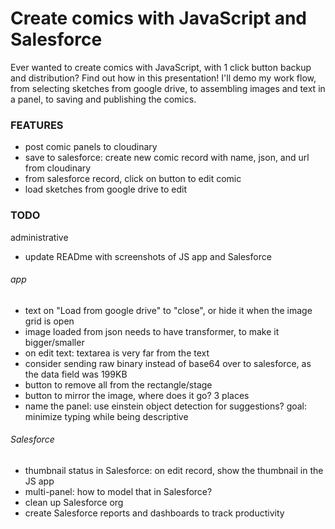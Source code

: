 # Create comics with JavaScript and Salesforce

Ever wanted to create comics with JavaScript, with 1 click button backup and distribution? Find out how in this presentation! I'll demo my work flow, from selecting sketches from google drive, to assembling images and text in a panel, to saving and publishing the comics.


### FEATURES
- post comic panels to cloudinary
- save to salesforce: create new comic record with name, json, and url from cloudinary 
- from salesforce record, click on button to edit comic 
- load sketches from google drive to edit 

### TODO
administrative
- update READme with screenshots of JS app and Salesforce

###### app
- text on "Load from google drive" to "close", or hide it when the image grid is open
- image loaded from json needs to have transformer, to make it bigger/smaller
- on edit text: textarea is very far from the text
- consider sending raw binary instead of base64 over to salesforce, as the data field was 199KB
- button to remove all from the rectangle/stage
- button to mirror the image, where does it go? 3 places
- name the panel: use einstein object detection for suggestions? goal: minimize typing while being descriptive

###### Salesforce 
- thumbnail status in Salesforce: on edit record, show the thumbnail in the JS app
- multi-panel: how to model that in Salesforce?
- clean up Salesforce org
- create Salesforce reports and dashboards to track productivity


